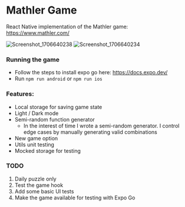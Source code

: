 # Mathler Game

React Native implementation of the Mathler game: https://www.mathler.com/

![Screenshot_1706640238](https://github.com/dalmendray/mathler/assets/4749436/9756052f-654e-4381-9522-74b64f227f89)
![Screenshot_1706640234](https://github.com/dalmendray/mathler/assets/4749436/103415b7-7a32-4b90-b145-994067ada998)

### Running the game

- Follow the steps to install expo go here: https://docs.expo.dev/
- Run `npm run android` or `npm run ios`

### Features:

- Local storage for saving game state
- Light / Dark mode
- Semi-random function generator
  - In the interest of time I wrote a semi-random generator. I control
    edge cases by manually generating valid combinations
- New game option
- Utils unit testing
- Mocked storage for testing

### TODO

1. Daily puzzle only
2. Test the game hook
3. Add some basic UI tests
4. Make the game available for testing with Expo Go
